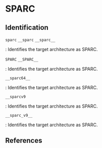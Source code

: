 # SPARC

## Identification

`sparc`
`__sparc`
`__sparc__`

: Identifies the target architecture as SPARC.

`SPARC`
`__SPARC__`

: Identifies the target architecture as SPARC.

`__sparc64__`

: Identifies the target architecture as SPARC.

`__sparcv9`

: Identifies the target architecture as SPARC.

`__sparc_v9__`

: Identifies the target architecture as SPARC.

## References

<!---
Type|Macro|Description
---|---|---
Identification|`__sparc__`|Defined by GNU C
Identification|`__sparc`|Defined by Sun Studio
Version|`__sparc_v8__`<br/>`__sparc_v9__`|Defined by GNU C
Version|`__sparcv8`<br/>`__sparcv9`|Defined by Sun Studio

##### Example #####

CPU|Sun Studio Macro|GNU C Macro
---|---|---
SPARC v8 (SuperSPARC)|`__sparcv8`|`__sparc_v8__`
SPARC v9 (UltraSPARC)|`__sparcv9`|`__sparc_v9__`


#if TARGET_CPU_DEFAULT == TARGET_CPU_v9
/* ??? What does Sun's CC pass?  */
#define CPP_CPU64_DEFAULT_SPEC "-D__sparc_v9__"
/* ??? It's not clear how other assemblers will handle this, so by default
   use GAS.  Sun's Solaris assembler recognizes -xarch=v8plus, but this case
   is handled in sol2.h.  */
#define ASM_CPU64_DEFAULT_SPEC "-Av9"
#endif
#if TARGET_CPU_DEFAULT == TARGET_CPU_ultrasparc
#define CPP_CPU64_DEFAULT_SPEC "-D__sparc_v9__"
#define ASM_CPU64_DEFAULT_SPEC "-Av9a"
#endif

#if TARGET_CPU_DEFAULT == TARGET_CPU_sparclet
#define CPP_CPU32_DEFAULT_SPEC "-D__sparclet__"
#define ASM_CPU32_DEFAULT_SPEC "-Asparclet"
#endif

#if TARGET_CPU_DEFAULT == TARGET_CPU_sparclite
#define CPP_CPU32_DEFAULT_SPEC "-D__sparclite__"
#define ASM_CPU32_DEFAULT_SPEC "-Asparclite"
#endif

#if TARGET_CPU_DEFAULT == TARGET_CPU_supersparc
#define CPP_CPU32_DEFAULT_SPEC "-D__supersparc__ -D__sparc_v8__"
#define ASM_CPU32_DEFAULT_SPEC ""
#endif

#if TARGET_CPU_DEFAULT == TARGET_CPU_hypersparc
#define CPP_CPU32_DEFAULT_SPEC "-D__hypersparc__ -D__sparc_v8__"
#define ASM_CPU32_DEFAULT_SPEC ""
#endif

#if TARGET_CPU_DEFAULT == TARGET_CPU_sparclite86x
#define CPP_CPU32_DEFAULT_SPEC "-D__sparclite86x__"
#define ASM_CPU32_DEFAULT_SPEC "-Asparclite"
#endif

#ifdef SPARC_BI_ARCH

#define CPP_ARCH32_SPEC "-D__SIZE_TYPE__=unsigned\\ int -D__PTRDIFF_TYPE__=int \
-D__GCC_NEW_VARARGS__ -Acpu=sparc -Amachine=sparc"
#define CPP_ARCH64_SPEC "-D__SIZE_TYPE__=long\\ unsigned\\ int -D__PTRDIFF_TYPE__=long\\ int \
-D__arch64__ -Acpu=sparc64 -Amachine=sparc64"

#else

#define CPP_ARCH32_SPEC "-D__GCC_NEW_VARARGS__ -Acpu=sparc -Amachine=sparc"
#define CPP_ARCH64_SPEC "-D__arch64__ -Acpu=sparc64 -Amachine=sparc64"

#endif

#define CPP_ARCH_DEFAULT_SPEC \
(DEFAULT_ARCH32_P ? CPP_ARCH32_SPEC : CPP_ARCH64_SPEC)

#define CPP_ARCH_SPEC "\
%{m32:%(cpp_arch32)} \
%{m64:%(cpp_arch64)} \
%{!m32:%{!m64:%(cpp_arch_default)}} \
"

/* Macros to distinguish endianness.  */
#define CPP_ENDIAN_SPEC "\
%{mlittle-endian:-D__LITTLE_ENDIAN__} \
%{mlittle-endian-data:-D__LITTLE_ENDIAN_DATA__}"
////


////
aout
  #define CPP_PREDEFINES "-Dsparc -Acpu=sparc -Amachine=sparc"

elf
  #define CPP_PREDEFINES "-Dsparc -D__elf__"

freebsd
  #undef  CPP_CPU64_DEFAULT_SPEC
  #define CPP_CPU64_DEFAULT_SPEC "-D__sparc64__ -D__sparc_v9__"

  #undef  CPP_PREDEFINES
  #define CPP_PREDEFINES FBSD_CPP_PREDEFINES

linux-aout
  #define CPP_PREDEFINES "-Dunix -Dsparc -D__gnu_linux__ -Dlinux -Asystem=unix -Asystem=posix"

linux
  #define CPP_PREDEFINES "-D__ELF__ -Dunix -D__sparc__ -D__gnu_linux__ -Dlinux -Asystem=unix -Asystem=posix"

linux64
  #define CPP_PREDEFINES "-D__ELF__ -Dunix -D_LONGLONG -D__sparc__ -D__gnu_linux__ -Dlinux -Asystem=unix -Asystem=posix"

lite
  #define CPP_PREDEFINES "-Dsparc -Dsparclite -Acpu=sparc -Amachine=sparc"

litecoff
  #define CPP_PREDEFINES "-Dsparc -Dsparclite -Acpu=sparc -Amachine=sparc"

liteelf
  #define CPP_PREDEFINES "-D__sparc__ -D__sparclite__ -Acpu=sparc -Amachine=sparc"

lynx-ng
  #define CPP_PREDEFINES "-Dunix -Dsparc -DLynx -DIBITS32 -Asystem=unix -Asystem=lynx -Acpu=sparc -Amachine=sparc"

lynx
  #define CPP_PREDEFINES "-Dunix -Dsparc -DSPARC -DLynx -DLYNX -DIBITS32 -Asystem=unix -Asystem=lynx -Acpu=sparc -Amachine=sparc"

netbsd-elf
  #define CPP_PREDEFINES "-D__sparc__ -D__NetBSD__ -D__ELF__ \
  -Asystem=unix -Asystem=NetBSD"

netbsd
  #define CPP_PREDEFINES "-Dunix -Dsparc -D__NetBSD__ -Asystem=unix -Asystem=NetBSD -Acpu=sparc -Amachine=sparc"

openbsd
  #define CPP_PREDEFINES "-D__unix__ -D__sparc__ -D__OpenBSD__ -Asystem=unix -Asystem=OpenBSD -Acpu=sparc -Amachine=sparc"

pbd
  #define CPP_PREDEFINES "-Dsparc -DUnicomPBD -Dunix -D__GCC_NEW_VARARGS__ -Asystem=unix -Acpu=sparc -Amachine=sparc"

rtems
  #define CPP_PREDEFINES "-Dsparc -D__GCC_NEW_VARARGS__ -D__rtems__ \
  -Asystem=rtems"

rtemself
  #define CPP_PREDEFINES "-Dsparc -D__GCC_NEW_VARARGS__ -D__rtems__ \
  -D__USE_INIT_FINI__ -Asystem=rtems"

sol2
  #define CPP_PREDEFINES \
  "-Dsparc -Dsun -Dunix -D__svr4__ -D__SVR4 -D__PRAGMA_REDEFINE_EXTNAME \
  -Asystem=unix -Asystem=svr4"

  #undef CPP_SUBTARGET_SPEC
  #define CPP_SUBTARGET_SPEC "\
  %{pthreads:-D_REENTRANT -D_PTHREADS} \
  %{!pthreads:%{threads:-D_REENTRANT -D_SOLARIS_THREADS}} \
  %{compat-bsd:-iwithprefixbefore ucbinclude -I/usr/ucbinclude} \
  "

  /* For C++ we need to add some additional macro definitions required
    by the C++ standard library.  */
  #define CPLUSPLUS_CPP_SPEC "\
  -D_XOPEN_SOURCE=500 -D_LARGEFILE_SOURCE=1 -D_LARGEFILE64_SOURCE=1 \
  -D__EXTENSIONS__ \
  %(cpp) \

sp64-elf
  #define CPP_PREDEFINES "-Dsparc -D__ELF__ -Acpu=sparc -Amachine=sparc"

sp86x-aout
  #define CPP_PREDEFINES "-D__sparc__ -D__sparclite86x__ -Acpu=sparc -Amachine=sparc"

sp86x-elf
  #define CPP_PREDEFINES "-D__sparc__ -D__sparclite86x__ -Acpu=sparc -Amachine=sparc"

splet
  #define CPP_PREDEFINES "-Dsparc -Acpu=sparc -Amachine=sparc" 

sun4o3
  #define CPP_PREDEFINES "-Dsparc -Dsun -Dunix -Asystem=unix -Asystem=bsd"

sunos4
  #define CPP_PREDEFINES "-Dsparc -Dsun -Dunix -Asystem=unix -Asystem=bsd"

sysv4
  #define CPP_PREDEFINES \
  "-Dsparc -Dunix -D__svr4__ -Asystem=unix -Asystem=svr4"

vxsim
  #define CPP_PREDEFINES \
  "-DCPU=SIMSPARCSOLARIS -D__vxworks -D__vxworks__ -Dsparc -D__svr4__ -D__SVR4 \
    -Asystem=embedded -Asystem=svr4 -Acpu=sparc -Amachine=sparc\
    -D__GCC_NEW_VARARGS__"

vxsparc
  #define CPP_PREDEFINES "-Dsparc -Acpu=sparc -Amachine=sparc"

vxsparc64
  #define CPP_PREDEFINES "-D__vxworks -D__sparc__ -Dsparc -D__GCC_NEW_VARARGS__"

////



////
<gcc/config/sparc/freebsd.h> (14.2.0)

  #define FBSD_TARGET_CPU_CPP_BUILTINS()		\
    do						\
      {						\
        builtin_define ("__sparc64__");		\
        builtin_define ("__sparc__");		\
        builtin_define ("__sparc_v9__");		\
        builtin_define ("__sparcv9");		\
      }						\
    while (0)

<gcc/config/sparc/sparc-c.cc> (14.2.0)

  void
  sparc_target_macros (void)
  {
    builtin_define_std ("sparc");

    if (TARGET_ARCH64)
      {
        cpp_assert (parse_in, "cpu=sparc64");
        cpp_assert (parse_in, "machine=sparc64");
      }
    else
      {
        cpp_assert (parse_in, "cpu=sparc");
        cpp_assert (parse_in, "machine=sparc");
      }

    if (TARGET_VIS4B)
      {
        cpp_define (parse_in, "__VIS__=0x410");
        cpp_define (parse_in, "__VIS=0x410");
      }
    else if (TARGET_VIS4)
      {
        cpp_define (parse_in, "__VIS__=0x400");
        cpp_define (parse_in, "__VIS=0x400");
      }
    else if (TARGET_VIS3)
      {
        cpp_define (parse_in, "__VIS__=0x300");
        cpp_define (parse_in, "__VIS=0x300");
      }
    else if (TARGET_VIS2)
      {
        cpp_define (parse_in, "__VIS__=0x200");
        cpp_define (parse_in, "__VIS=0x200");
      }
    else if (TARGET_VIS)
      {
        cpp_define (parse_in, "__VIS__=0x100");
        cpp_define (parse_in, "__VIS=0x100");
      }
  }
--->